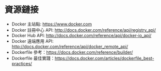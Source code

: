 # 資源鏈接
* Docker 主站點: https://www.docker.com
* Docker 註冊中心 API: http://docs.docker.com/reference/api/registry_api/
* Docker Hub API: http://docs.docker.com/reference/api/docker-io_api/
* Docker 遠端應用 API: http://docs.docker.com/reference/api/docker_remote_api/
* Dockerfile 參考：https://docs.docker.com/reference/builder/
* Dockerfile 最佳實踐：https://docs.docker.com/articles/dockerfile_best-practices/
